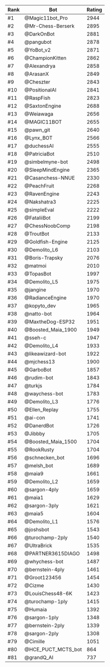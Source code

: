 Rank|Bot|Rating
---|---|---
#1|@Magic11bot_Pro|2944
#2|@Mr-Chess-Berserk|2895
#3|@DarkOnBot|2881
#4|@pangubot|2878
#5|@YoBot_v2|2871
#6|@ChampionKitten|2862
#7|@Alexandrya|2858
#8|@ArasanX|2849
#9|@Cheszter|2843
#10|@PositionalAI|2841
#11|@RaspFish|2823
#12|@SaxtonEngine|2688
#13|@Weiawaga|2656
#14|@MAGIC11BOT|2655
#15|@pawn_git|2640
#16|@Lynx_BOT|2566
#17|@duchessAI|2555
#18|@PatriciaBot|2510
#19|@simbelmyne-bot|2498
#20|@SleepMindEngine|2365
#21|@Casanchess-NNUE|2330
#22|@PeachFruit|2268
#23|@RavenEngine|2243
#24|@Nakshatra3|2225
#25|@simpleEval|2222
#26|@FataliiBot|2199
#27|@ChessNoobComp|2198
#28|@TroutBot|2133
#29|@Goldfish-Engine|2125
#30|@Demolito_L6|2103
#31|@Boris-Trapsky|2076
#32|@matmoi|2010
#33|@TopasBot|1997
#34|@Demolito_L5|1975
#35|@jangine|1970
#36|@RadianceEngine|1970
#37|@kopyto_dev|1965
#38|@natto-bot|1964
#39|@MaxtheDog-ESP32|1951
#40|@Boosted_Maia_1900|1949
#41|@sseh-c|1947
#42|@Demolito_L4|1933
#43|@likeawizard-bot|1922
#44|@mjchess13|1900
#45|@GarboBot|1857
#46|@rudim-bot|1843
#47|@turkjs|1784
#48|@waychess-bot|1783
#49|@Demolito_L3|1776
#50|@Ellen_Replay|1755
#51|@ai-con|1741
#52|@DanerdBot|1726
#53|@Jibbby|1705
#54|@Boosted_Maia_1500|1704
#55|@RookRusty|1704
#56|@schnecken_bot|1696
#57|@melsh_bot|1689
#58|@maia9|1661
#59|@Demolito_L2|1659
#60|@sargon-4ply|1659
#61|@maia1|1629
#62|@sargon-3ply|1621
#63|@maia5|1604
#64|@Demolito_L1|1576
#65|@joshsbot|1543
#66|@turochamp-2ply|1540
#67|@UltraBrick|1535
#68|@PARTNER3615DIAGO|1498
#69|@whychess-bot|1487
#70|@bernstein-4ply|1461
#71|@Groot123456|1454
#72|@Cizme|1430
#73|@LouisChess48-6K|1423
#74|@turochamp-1ply|1415
#75|@Humaia|1392
#76|@sargon-1ply|1348
#77|@bernstein-2ply|1339
#78|@sargon-2ply|1308
#79|@Cimille|1051
#80|@HCE_PUCT_MCTS_bot|864
#81|@grandQ_AI|737
